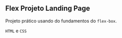## Flex Projeto Landing Page

Projeto prático usando do fundamentos do <code>flex-box</code>.
 
 <code>HTML</code> e <code>CSS</code> 

